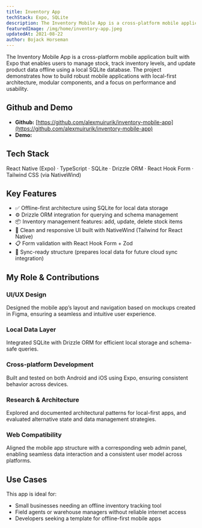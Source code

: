 ```yaml
---
title: Inventory App
techStack: Expo, SQLite
description: The Inventory Mobile App is a cross-platform mobile application built with Expo that enables users to manage stock, track inventory levels, and update product data offline using a local SQLite database. 
featuredImage: /img/home/inventory-app.jpeg
updatedAt: 2021-08-22
author: Bojack Horseman
---
```


The Inventory Mobile App is a cross-platform mobile application built with Expo that enables users to manage stock, track inventory levels, and update product data offline using a local SQLite database. The project demonstrates how to build robust mobile applications with local-first architecture, modular components, and a focus on performance and usability. 

## Github and Demo

- **Github:** [https://github.com/alexmuirurik/inventory-mobile-app](https://github.com/alexmuirurik/inventory-mobile-app)
- **Demo:** 

## Tech Stack

React Native (Expo) · TypeScript · SQLite · Drizzle ORM · React Hook Form · Tailwind CSS (via NativeWind)

## Key Features

- ✅ Offline-first architecture using SQLite for local data storage
- ⚙️ Drizzle ORM integration for querying and schema management
- 📦 Inventory management features: add, update, delete stock items
- 🎨 Clean and responsive UI built with NativeWind (Tailwind for React Native)
- 📋 Form validation with React Hook Form + Zod
- 🔄 Sync-ready structure (prepares local data for future cloud sync integration)

## My Role & Contributions

### UI/UX Design 

Designed the mobile app’s layout and navigation based on mockups created in Figma, ensuring a seamless and intuitive user experience.

### Local Data Layer

Integrated SQLite with Drizzle ORM for efficient local storage and schema-safe queries.

### Cross-platform Development

Built and tested on both Android and iOS using Expo, ensuring consistent behavior across devices.

### Research & Architecture

Explored and documented architectural patterns for local-first apps, and evaluated alternative state and data management strategies.

### Web Compatibility

Aligned the mobile app structure with a corresponding web admin panel, enabling seamless data interaction and a consistent user model across platforms.

## Use Cases

This app is ideal for:

- Small businesses needing an offline inventory tracking tool
- Field agents or warehouse managers without reliable internet access
- Developers seeking a template for offline-first mobile apps
